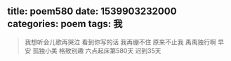 title: poem580
date: 1539903232000
categories: poem
tags: 我
---
> 我想听会儿歌再哭泣
看到你写的话
我再绷不住
原来不止我
禹禹独行啊
早安
孤独小美
格致别趣
六点起床第580天 迟到35天